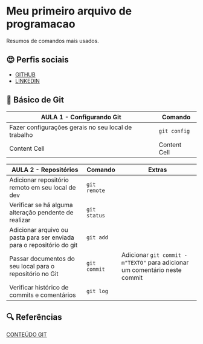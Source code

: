 # Meu primeiro arquivo de programacao

Resumos de comandos mais usados.

## 😍  Perfis sociais
- [GITHUB](https://github.com/leopoldosilvajr)
- [LINKEDIN](https://br.linkedin.com/in/leopoldosilvajunior)

## 🎀 Básico de Git
| AULA 1 - Configurando Git| Comando |
| ------------- | ------------- |
| Fazer configurações gerais no seu local de trabalho   | ````git config````  |
| Content Cell  | Content Cell  |


| AULA 2 - Repositórios  | Comando | Extras | 
| ------------- | ------------- |------------ |
| Adicionar repositório remoto em seu local de dev  | ````git remote````  |
| Verificar se há alguma alteração pendente de realizar  | ````git status````  |
| Adicionar arquivo ou pasta para ser enviada para o repositório do git  | ````git add````  |
| Passar documentos do seu local para o repositório no Git  | ````git commit````  | Adicionar ````git commit -m"TEXTO"```` para adicionar um comentário neste commit |
| Verificar histórico de commits e comentários  | ````git log````  | |
 

## 🔍 Referências

[CONTEÚDO GIT](https://docs.github.com/pt/get-started/writing-on-github/getting-started-with-writing-and-formatting-on-github/basic-writing-and-formatting-syntax#lists)